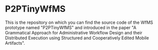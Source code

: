 # P2PTinyWfMS
This is the repository on which you can find the source code of the WfMS prototype named "P2PTinyWfMS" and introduced in the paper "A Grammatical Approach for Administrative Workflow Design and their Distributed Execution using Structured and Cooperatively Edited Mobile Artifacts".
